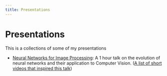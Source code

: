 ```yaml
---
title: Presentations
---
```


# Presentations
This is a collections of some of my presentations

- <a href="./NeuralNetworks/Neural Networks.pdf">Neural Networks for Image Processing</a>: A 1 hour talk on the evolution of 
neural networks and their application to Computer Vision. (<a href="./NeuralNetworks/Neural Networks Links.pdf">A list of short videos that inspired this talk</a>)
